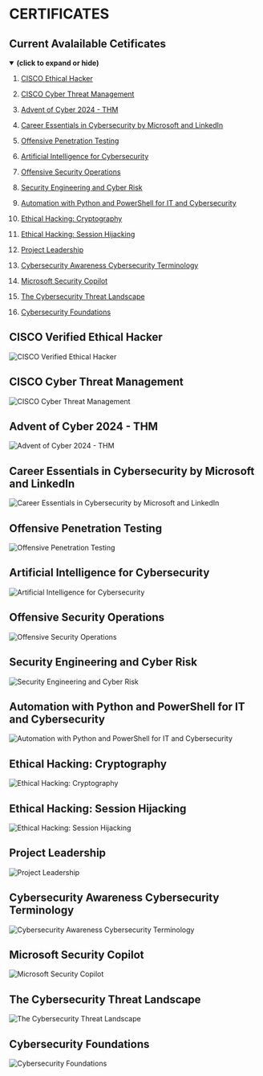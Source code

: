 # CERTIFICATES

## Current Avalailable Cetificates
<details open>
<summary><b>(click to expand or hide)</b></summary>  


1. [CISCO Ethical Hacker](#eh)

1. [CISCO Cyber Threat Management](#ctm)

1. [Advent of Cyber 2024 - THM](#aoc)

1. [Career Essentials in Cybersecurity by Microsoft and LinkedIn](#ml)

1. [Offensive Penetration Testing](#opt)
   
1. [Artificial Intelligence for Cybersecurity](#aic)

1. [Offensive Security Operations](#oso)

1. [Security Engineering and Cyber Risk](#sec)

1. [Automation with Python and PowerShell for IT and Cybersecurity](#appic)

1. [Ethical Hacking: Cryptography](#ehc)

1. [Ethical Hacking: Session Hijacking](#ehsh)

1. [Project Leadership](#pl)

1. [Cybersecurity Awareness Cybersecurity Terminology](#cact)

1. [Microsoft Security Copilot](#msc)

1. [The Cybersecurity Threat Landscape](#tctl)

1. [Cybersecurity Foundations](#cf)

   
   




</details>

<a id="eh"></a>
## CISCO Verified Ethical Hacker

![CISCO Verified Ethical Hacker](https://github.com/CHEEKU-UM/Certificates/blob/main/Images/CISCO%20Cetified%20Ethical%20Hacker.jpg)


<a id="ctm"></a>
## CISCO Cyber Threat Management

![CISCO Cyber Threat Management](https://github.com/CHEEKU-UM/Certificates/blob/main/Images/CISCO%20Cyber%20TM.jpg)

<a id="aoc"></a>
## Advent of Cyber 2024 - THM

![Advent of Cyber 2024 - THM](https://github.com/CHEEKU-UM/Certificates/blob/main/Images/Advent%20of%20Cyber%202024.jpg)


<a id="ml"></a>
## Career Essentials in Cybersecurity by Microsoft and LinkedIn

![Career Essentials in Cybersecurity by Microsoft and LinkedIn](https://github.com/CHEEKU-UM/Certificates/blob/main/Images/Career%20Essentials%20in%20Cybersecurity%20by%20Microsoft%20and%20LinkedIn.jpg)


<a id="opt"></a>
## Offensive Penetration Testing

![Offensive Penetration Testing](https://github.com/bl4ckArch9r/Certificates/blob/main/Images/cybrary-cert-offensive-penetration-testing.jpg)


<a id="aic"></a>
## Artificial Intelligence for Cybersecurity

![Artificial Intelligence for Cybersecurity](https://github.com/CHEEKU-UM/Certificates/blob/main/Images/CertificateOfCompletion_Artificial%20Intelligence%20for%20Cybersecurity.jpg)


<a id="oso"></a>
## Offensive Security Operations

![Offensive Security Operations](https://github.com/CHEEKU-UM/Certificates/blob/main/Images/Offensive%20Security%20Operations.jpg)


<a id="sec"></a>
## Security Engineering and Cyber Risk

![Security Engineering and Cyber Risk](https://github.com/CHEEKU-UM/Certificates/blob/main/Images/Security%20Engineering%20and%20Cyber%20Risk.jpg)


<a id="appic"></a>
## Automation with Python and PowerShell for IT and Cybersecurity

![Automation with Python and PowerShell for IT and Cybersecurity](https://github.com/CHEEKU-UM/Certificates/blob/main/Images/CertificateOfCompletion_Automation%20with%20Python%20and%20PowerShell%20for%20IT%20and%20Cybersecurity.jpg)


<a id="ehc"></a>
## Ethical Hacking: Cryptography

![Ethical Hacking: Cryptography](https://github.com/CHEEKU-UM/Certificates/blob/main/Images/Ethical%20Hacking%20Cryptography.jpg)


<a id="ehsh"></a>
## Ethical Hacking: Session Hijacking

![Ethical Hacking: Session Hijacking](https://github.com/CHEEKU-UM/Certificates/blob/main/Images/CertificateOfCompletion_Ethical%20Hacking%20Session%20Hijacking.jpg)


<a id="pl"></a>
## Project Leadership

![Project Leadership](https://github.com/CHEEKU-UM/Certificates/blob/main/Images/CertificateOfCompletion_Project%20Leadership.jpg)


<a id="cact"></a>
## Cybersecurity Awareness Cybersecurity Terminology

![Cybersecurity Awareness Cybersecurity Terminology](https://github.com/bl4ckArch9r/Certificates/blob/main/Images/Cybersecurity%20Awareness%20Cybersecurity%20Terminology.jpg)


<a id="msc"></a>
## Microsoft Security Copilot

![Microsoft Security Copilot](https://github.com/bl4ckArch9r/Certificates/blob/main/Images/Microsoft%20Security%20Copilot.jpg)


<a id="tctl"></a>
## The Cybersecurity Threat Landscape

![The Cybersecurity Threat Landscape](https://github.com/bl4ckArch9r/Certificates/blob/main/Images/The%20Cybersecurity%20Threat%20Landscape.jpg)


<a id="cf"></a>
## Cybersecurity Foundations

![Cybersecurity Foundations](https://github.com/bl4ckArch9r/Certificates/blob/main/Images/Cybersecurity%20Foundations.jpg)

<a id=""></a>
## 

![]()


